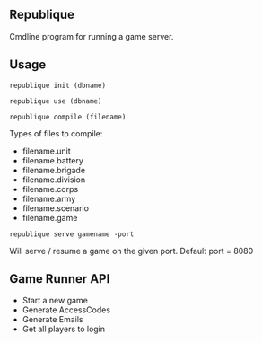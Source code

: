 ## Republique

Cmdline program for running a game server.

## Usage

```
republique init (dbname)
```

```
republique use (dbname)
```

```
republique compile (filename)
```

Types of files to compile:

- filename.unit
- filename.battery
- filename.brigade
- filename.division
- filename.corps
- filename.army
- filename.scenario
- filename.game


```
republique serve gamename -port 
```

Will serve / resume a game on the given port. Default port = 8080


## Game Runner API

- Start a new game
- Generate AccessCodes
- Generate Emails
- Get all players to login



